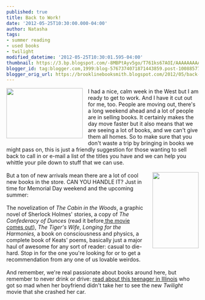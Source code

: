```yaml
---
published: true
title: Back to Work!
date: '2012-05-25T10:30:00.000-04:00'
author: Natasha
tags:
- summer reading
- used books
- twilight
modified_datetime: '2012-05-25T10:30:01.595-04:00'
thumbnail: https://3.bp.blogspot.com/-8MBPtAyv5go/T761ks67AOI/AAAAAAAAAdE/AH4yw48ugx0/s72-c/old-books.jpg
blogger_id: tag:blogger.com,1999:blog-5767374071871443859.post-1008857776228910277
blogger_orig_url: https://brooklinebooksmith.blogspot.com/2012/05/back-to-work.html
---
```


<div class="separator" style="clear: both; text-align: center;"><a href="https://3.bp.blogspot.com/-8MBPtAyv5go/T761ks67AOI/AAAAAAAAAdE/AH4yw48ugx0/s1600/old-books.jpg" imageanchor="1" style="clear: left; float: left; margin-bottom: 1em; margin-right: 1em;"><img border="0" height="132" src="https://3.bp.blogspot.com/-8MBPtAyv5go/T761ks67AOI/AAAAAAAAAdE/AH4yw48ugx0/s200/old-books.jpg" width="200" /></a></div>I had a nice, calm week in the West but I am ready to get to work. And I have it cut out for me, too. People are moving out, there's a long weekend ahead and a lot of people are in selling books. It certainly makes the day move faster but it also means that we are seeing a lot of books, and we can't give them all homes. So to make sure that you don't waste a trip by bringing in books we might pass on, this is just a friendly suggestion for those wanting to sell back to call in or e-mail a list of the titles you have and we can help you whittle your pile down to&nbsp;stuff that we can use.<br /><br /><a href="https://1.bp.blogspot.com/-jHeWUO3aS4I/T761nTlT8eI/AAAAAAAAAdM/gwlx75Wcj38/s1600/Novelization_The-Cabin-in-the-Woods_042012.jpg" imageanchor="1" style="clear: right; float: right; margin-bottom: 1em; margin-left: 1em;"><img border="0" height="200" src="https://1.bp.blogspot.com/-jHeWUO3aS4I/T761nTlT8eI/AAAAAAAAAdM/gwlx75Wcj38/s200/Novelization_The-Cabin-in-the-Woods_042012.jpg" width="121" /></a>But a ton of new arrivals mean there are a lot of cool new books in the store. CAN YOU HANDLE IT? Just in time for Memorial Day weekend and the upcoming summer:<br /><br />The novelization of <i>The Cabin in the Woods</i>, a graphic novel of Sherlock Holmes' stories, a copy of <i>The Confederacy of Dunces </i>(read it before<a href="https://www.csmonitor.com/Books/chapter-and-verse/2012/0524/A-Confederacy-of-Dunces-to-hit-the-big-screen-with-Zach-Galifianakis"> the movie comes out</a>), <i>The Tiger's Wife</i>, <i>Longing for the Harmonies, </i>a book on consciousness and physics, a complete book of Keats' poems, basically just a major haul of awesome for any sort of reader: casual to die-hard. Stop in for the one you're looking for or to get a recommendation from any one of us&nbsp;lovable&nbsp;weirdos.<br /><br />And remember, we're real passionate about books around here, but remember to never drink or drive: <a href="https://www.huffingtonpost.com/2011/11/21/illinois-twilight-fan-arrested_n_1105740.html">read about this teenager in Illinois</a> who got so mad when her boyfriend didn't take her to see the new <i>Twilight </i>movie that she crashed her car.